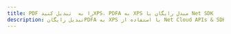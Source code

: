 ---title: PDF را به  تبدیل کنیدXPS، PDFA به XPS مبدل رایگان یا Net SDKdescription: تبدیل رایگانPDFA به XPS با استفاده از Net Cloud APIs & SDK همچنین اسناد PDF را در Cloud ایجاد، ویرایش و رندر کنید.---
